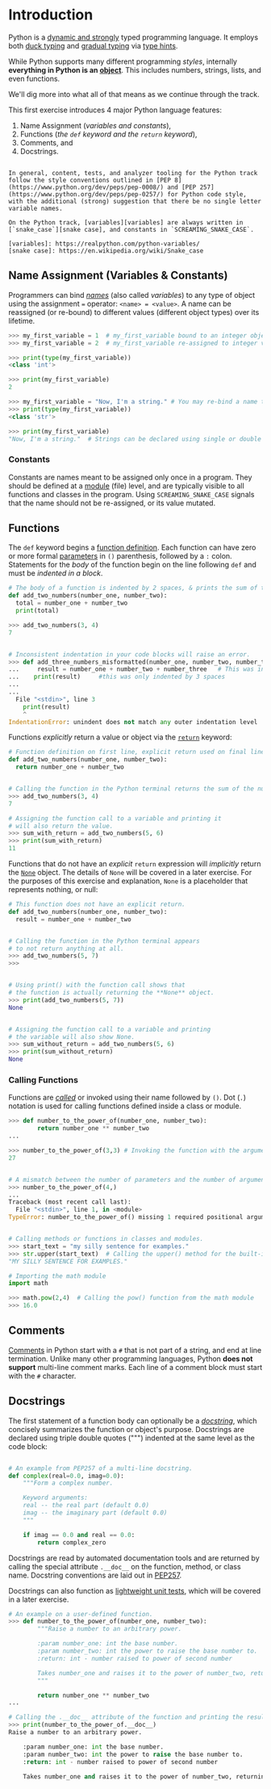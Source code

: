 # Introduction

Python is a [dynamic and strongly][dynamic typing in python] typed programming language.
It employs both [duck typing][duck typing] and [gradual typing][gradual typing] via [type hints][type hints].

While Python supports many different programming _styles_, internally **everything in Python is an [object][everythings an object]**.
This includes numbers, strings, lists, and even functions.

We'll dig more into what all of that means as we continue through the track.

This first exercise introduces 4 major Python language features:
1.  Name Assignment (_variables and constants_),
2.  Functions (_the `def` keyword and the `return` keyword_),
3.  Comments, and
4.  Docstrings.


~~~~exercism/note

In general, content, tests, and analyzer tooling for the Python track follow the style conventions outlined in [PEP 8](https://www.python.org/dev/peps/pep-0008/) and [PEP 257](https://www.python.org/dev/peps/pep-0257/) for Python code style, with the additional (strong) suggestion that there be no single letter variable names.

On the Python track, [variables][variables] are always written in [`snake_case`][snake case], and constants in `SCREAMING_SNAKE_CASE`.

[variables]: https://realpython.com/python-variables/
[snake case]: https://en.wikipedia.org/wiki/Snake_case
~~~~


## Name Assignment (Variables & Constants)

Programmers can bind [_names_][facts-and-myths-about-python-names] (also called _variables_) to any type of object using the assignment `=` operator: `<name> = <value>`.
A name can be reassigned (or re-bound) to different values (different object types) over its lifetime.


```python
>>> my_first_variable = 1  # my_first_variable bound to an integer object of value one.
>>> my_first_variable = 2  # my_first_variable re-assigned to integer value 2.

>>> print(type(my_first_variable))
<class 'int'>

>>> print(my_first_variable)
2

>>> my_first_variable = "Now, I'm a string." # You may re-bind a name to a different object type and value.
>>> print(type(my_first_variable))
<class 'str'>

>>> print(my_first_variable)
"Now, I'm a string."  # Strings can be declared using single or double quote marks.
```


### Constants

Constants are names meant to be assigned only once in a program.
They should be defined at a [module][module] (file) level, and are typically visible to all functions and classes in the program.
Using `SCREAMING_SNAKE_CASE` signals that the name should not be re-assigned, or its value mutated.


## Functions

The `def` keyword begins a [function definition][function definition].
Each function can have zero or more formal [parameters][parameters] in `()` parenthesis, followed by a `:` colon.
Statements for the _body_ of the function begin on the line following `def` and must be _indented in a block_.


```python
# The body of a function is indented by 2 spaces, & prints the sum of the numbers.
def add_two_numbers(number_one, number_two):
  total = number_one + number_two
  print(total)  

>>> add_two_numbers(3, 4)
7


# Inconsistent indentation in your code blocks will raise an error.
>>> def add_three_numbers_misformatted(number_one, number_two, number_three):
...     result = number_one + number_two + number_three   # This was indented by 4 spaces.
...    print(result)     #this was only indented by 3 spaces
...
...
  File "<stdin>", line 3
    print(result)
    ^
IndentationError: unindent does not match any outer indentation level
```


Functions _explicitly_ return a value or object via the [`return`][return] keyword:

```python
# Function definition on first line, explicit return used on final line.
def add_two_numbers(number_one, number_two):
  return number_one + number_two   


# Calling the function in the Python terminal returns the sum of the numbers.
>>> add_two_numbers(3, 4)
7

# Assigning the function call to a variable and printing it 
# will also return the value.
>>> sum_with_return = add_two_numbers(5, 6)
>>> print(sum_with_return)
11
```


Functions that do not have an _explicit_ `return` expression will _implicitly_ return the [`None`][none] object.
The details of `None` will be covered in a later exercise.
For the purposes of this exercise and explanation, `None` is a placeholder that represents nothing, or null:


```python
# This function does not have an explicit return.
def add_two_numbers(number_one, number_two):
  result = number_one + number_two


# Calling the function in the Python terminal appears 
# to not return anything at all.
>>> add_two_numbers(5, 7)
>>>


# Using print() with the function call shows that 
# the function is actually returning the **None** object.
>>> print(add_two_numbers(5, 7))
None


# Assigning the function call to a variable and printing 
# the variable will also show None.
>>> sum_without_return = add_two_numbers(5, 6)
>>> print(sum_without_return)
None
```


### Calling Functions

Functions are [_called_][calls] or invoked using their name followed by `()`.
Dot (`.`) notation is used for calling functions defined inside a class or module.

```python
>>> def number_to_the_power_of(number_one, number_two):
        return number_one ** number_two
...

>>> number_to_the_power_of(3,3) # Invoking the function with the arguments 3 and 3.
27


# A mismatch between the number of parameters and the number of arguments will raise an error.
>>> number_to_the_power_of(4,)
...
Traceback (most recent call last):
  File "<stdin>", line 1, in <module>
TypeError: number_to_the_power_of() missing 1 required positional argument: 'number_two'


# Calling methods or functions in classes and modules.
>>> start_text = "my silly sentence for examples."
>>> str.upper(start_text)  # Calling the upper() method for the built-in str class.
"MY SILLY SENTENCE FOR EXAMPLES."

# Importing the math module
import math

>>> math.pow(2,4)  # Calling the pow() function from the math module
>>> 16.0
```


## Comments

[Comments][comments] in Python start with a `#` that is not part of a string, and end at line termination.
Unlike many other programming languages, Python **does not support** multi-line comment marks.
Each line of a comment block must start with the `#` character.


## Docstrings

The first statement of a function body can optionally be a [_docstring_][docstring], which concisely summarizes the function or object's purpose.
Docstrings are declared using triple double quotes (""") indented at the same level as the code block:


```python

# An example from PEP257 of a multi-line docstring.
def complex(real=0.0, imag=0.0):
    """Form a complex number.

    Keyword arguments:
    real -- the real part (default 0.0)
    imag -- the imaginary part (default 0.0)
    """

    if imag == 0.0 and real == 0.0:
        return complex_zero

```


Docstrings are read by automated documentation tools and are returned by calling the special attribute `.__doc__` on the function, method, or class name.
Docstring conventions are laid out in [PEP257][pep257].

Docstrings can also function as [lightweight unit tests][doctests], which will be covered in a later exercise.


```python
# An example on a user-defined function.
>>> def number_to_the_power_of(number_one, number_two):
        """Raise a number to an arbitrary power.

        :param number_one: int the base number.
        :param number_two: int the power to raise the base number to.
        :return: int - number raised to power of second number

        Takes number_one and raises it to the power of number_two, returning the result.
        """

        return number_one ** number_two
...

# Calling the .__doc__ attribute of the function and printing the result.
>>> print(number_to_the_power_of.__doc__)
Raise a number to an arbitrary power.

    :param number_one: int the base number.
    :param number_two: int the power to raise the base number to.
    :return: int - number raised to power of second number

    Takes number_one and raises it to the power of number_two, returning the result.
```

[calls]: https://docs.python.org/3/reference/expressions.html#calls
[comments]: https://realpython.com/python-comments-guide/#python-commenting-basics
[docstring]: https://docs.python.org/3/tutorial/controlflow.html#tut-docstrings
[doctests]: https://docs.python.org/3/library/doctest.html
[duck typing]: https://en.wikipedia.org/wiki/Duck_typing
[dynamic typing in python]: https://stackoverflow.com/questions/11328920/is-python-strongly-typed
[everythings an object]: https://docs.python.org/3/reference/datamodel.html
[facts-and-myths-about-python-names]: https://nedbatchelder.com/text/names.html
[function definition]: https://docs.python.org/3/tutorial/controlflow.html#defining-functions
[gradual typing]: https://en.wikipedia.org/wiki/Gradual_typing
[module]: https://docs.python.org/3/tutorial/modules.html
[none]: https://docs.python.org/3/library/constants.html
[parameters]: https://docs.python.org/3/glossary.html#term-parameter
[pep257]: https://www.python.org/dev/peps/pep-0257/
[return]: https://docs.python.org/3/reference/simple_stmts.html#return
[type hints]: https://docs.python.org/3/library/typing.html
